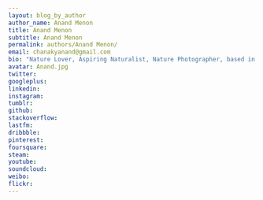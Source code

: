 ```yaml
---
layout: blog_by_author
author_name: Anand Menon
title: Anand Menon
subtitle: Anand Menon
permalink: authors/Anand Menon/
email: chanakyanand@gmail.com
bio: "Nature Lover, Aspiring Naturalist, Nature Photographer, based in Bangalore, India"
avatar: Anand.jpg
twitter:
googleplus: 
linkedin: 
instagram:
tumblr:
github:
stackoverflow:
lastfm:
dribbble:
pinterest:
foursquare:
steam:
youtube:
soundcloud:
weibo:
flickr:
---
```

